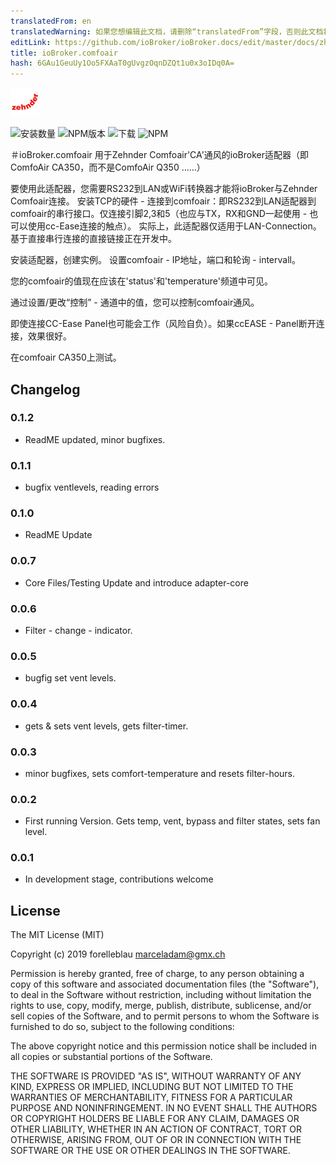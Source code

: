 ```yaml
---
translatedFrom: en
translatedWarning: 如果您想编辑此文档，请删除“translatedFrom”字段，否则此文档将再次自动翻译
editLink: https://github.com/ioBroker/ioBroker.docs/edit/master/docs/zh-cn/adapterref/iobroker.comfoair/README.md
title: ioBroker.comfoair
hash: 6GAu1GeuUy1Oo5FXAaT0gUvgzOqnDZQt1u0x3oIDq0A=
---
```

![商标](../../../en/adapterref/iobroker.comfoair/admin/comfoair.png)

![安装数量](http://iobroker.live/badges/comfoair-stable.svg)
![NPM版本](http://img.shields.io/npm/v/iobroker.comfoair.svg)
![下载](https://img.shields.io/npm/dm/iobroker.comfoair.svg)
![NPM](https://nodei.co/npm/iobroker.comfoair.png?downloads=true)

＃ioBroker.comfoair
用于Zehnder Comfoair'CA'通风的ioBroker适配器（即ComfoAir CA350，而不是ComfoAir Q350 ......）

要使用此适配器，您需要RS232到LAN或WiFi转换器才能将ioBroker与Zehnder Comfoair连接。
安装TCP的硬件 - 连接到comfoair：即RS232到LAN适配器到comfoair的串行接口。仅连接引脚2,3和5（也应与TX，RX和GND一起使用 - 也可以使用cc-Ease连接的触点）。
实际上，此适配器仅适用于LAN-Connection。基于直接串行连接的直接链接正在开发中。

安装适配器，创建实例。
设置comfoair  -  IP地址，端口和轮询 -  intervall。

您的comfoair的值现在应该在'status'和'temperature'频道中可见。

通过设置/更改“控制” - 通道中的值，您可以控制comfoair通风。

即使连接CC-Ease Panel也可能会工作（风险自负）。如果ccEASE  -  Panel断开连接，效果很好。

在comfoair CA350上测试。

## Changelog

### 0.1.2

- ReadME updated, minor bugfixes.

### 0.1.1

-   bugfix ventlevels, reading errors

### 0.1.0

-   ReadME Update

### 0.0.7

-   Core Files/Testing Update and introduce adapter-core

### 0.0.6

-   Filter - change - indicator.

### 0.0.5

-   bugfig set vent levels.

### 0.0.4

-   gets & sets vent levels, gets filter-timer.

### 0.0.3

-   minor bugfixes, sets comfort-temperature and resets filter-hours.

### 0.0.2

-   First running Version. Gets temp, vent, bypass and filter states, sets fan level.

### 0.0.1

-   In development stage, contributions welcome

## License

The MIT License (MIT)

Copyright (c) 2019 forelleblau marceladam@gmx.ch

Permission is hereby granted, free of charge, to any person obtaining a copy
of this software and associated documentation files (the "Software"), to deal
in the Software without restriction, including without limitation the rights
to use, copy, modify, merge, publish, distribute, sublicense, and/or sell
copies of the Software, and to permit persons to whom the Software is
furnished to do so, subject to the following conditions:

The above copyright notice and this permission notice shall be included in
all copies or substantial portions of the Software.

THE SOFTWARE IS PROVIDED "AS IS", WITHOUT WARRANTY OF ANY KIND, EXPRESS OR
IMPLIED, INCLUDING BUT NOT LIMITED TO THE WARRANTIES OF MERCHANTABILITY,
FITNESS FOR A PARTICULAR PURPOSE AND NONINFRINGEMENT. IN NO EVENT SHALL THE
AUTHORS OR COPYRIGHT HOLDERS BE LIABLE FOR ANY CLAIM, DAMAGES OR OTHER
LIABILITY, WHETHER IN AN ACTION OF CONTRACT, TORT OR OTHERWISE, ARISING FROM,
OUT OF OR IN CONNECTION WITH THE SOFTWARE OR THE USE OR OTHER DEALINGS IN
THE SOFTWARE.